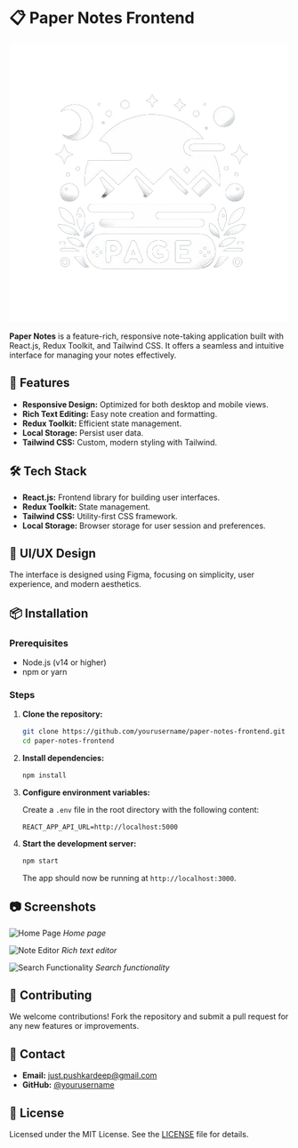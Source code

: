 # 📋 Paper Notes Frontend

![Paper Notes Logo](public/images/Logo.png)

**Paper Notes** is a feature-rich, responsive note-taking application built with React.js, Redux Toolkit, and Tailwind CSS. It offers a seamless and intuitive interface for managing your notes effectively.

## 🚀 Features

- **Responsive Design:** Optimized for both desktop and mobile views.
- **Rich Text Editing:** Easy note creation and formatting.
- **Redux Toolkit:** Efficient state management.
- **Local Storage:** Persist user data.
- **Tailwind CSS:** Custom, modern styling with Tailwind.

## 🛠️ Tech Stack

- **React.js:** Frontend library for building user interfaces.
- **Redux Toolkit:** State management.
- **Tailwind CSS:** Utility-first CSS framework.
- **Local Storage:** Browser storage for user session and preferences.

## 🎨 UI/UX Design

The interface is designed using Figma, focusing on simplicity, user experience, and modern aesthetics. 

## 📦 Installation

### Prerequisites

- Node.js (v14 or higher)
- npm or yarn

### Steps

1. **Clone the repository:**

    ```bash
    git clone https://github.com/yourusername/paper-notes-frontend.git
    cd paper-notes-frontend
    ```

2. **Install dependencies:**

    ```bash
    npm install
    ```

3. **Configure environment variables:**

    Create a `.env` file in the root directory with the following content:

    ```env
    REACT_APP_API_URL=http://localhost:5000
    ```

4. **Start the development server:**

    ```bash
    npm start
    ```

    The app should now be running at `http://localhost:3000`.

## 📷 Screenshots

![Home Page](./assets/home.png)
*Home page*

![Note Editor](./assets/note-editor.png)
*Rich text editor*

![Search Functionality](./assets/search.png)
*Search functionality*

## 🤝 Contributing

We welcome contributions! Fork the repository and submit a pull request for any new features or improvements.

## 📧 Contact

- **Email:** just.pushkardeep@gmail.com
- **GitHub:** [@yourusername](https://github.com/yourusername)

## 📜 License

Licensed under the MIT License. See the [LICENSE](LICENSE) file for details.
